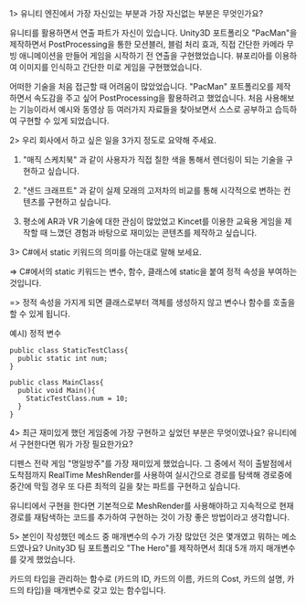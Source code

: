 1> 유니티 엔진에서 가장 자신있는 부분과 가장 자신없는 부분은 무엇인가요?

 유니티를 활용하면서 연출 파트가 자신이 있습니다. Unity3D 포트폴리오 "PacMan"을 제작하면서 PostProcessing을 통한 모션블러, 블럼 처리 효과, 직접 간단한 카메라 무빙 애니메이션을 만들어 게임을 시작하기 전 연출을 구현했었습니다.
  뷰포리아를 이용하여 이미지를 인식하고 간단한 미로 게임을 구현했었습니다.
 
 어떠한 기술을 처음 접근할 때 어려움이 많았었습니다. "PacMan" 포트폴리오를 제작하면서 속도감을 주고 싶어 PostProcessing을 활용하려고 했었습니다. 처음 사용해보는 기능이라서 예시와 동영상 등 여러가지 자료들을 찾아보면서 스스로 공부하고 습득하여 구현할 수 있게 되었습니다. 

2> 우리 회사에서 하고 싶은 일을 3가지 정도로 요약해 주세요.
  1. "매직 스케치북" 과 같이 사용자가 직접 칠한 색을 통해서 렌더링이 되는 기술을 구현하고 싶습니다.
  
  2. "샌드 크래프트" 과 같이 실제 모래의 고저차의 비교를 통해 시각적으로 변하는 컨텐츠를 구현하고 싶습니다.
  
  3. 평소에 AR과 VR 기술에 대한 관심이 많았었고 Kincet를 이용한 교육용 게임을 제작할 때 느꼈던 경험과 바탕으로 재미있는 콘텐츠를 제작하고 싶습니다.
 
 
3> C#에서 static 키워드의 의미를 아는대로 말해 보세요.

  => C#에서의 static 키워드는 변수, 함수, 클래스에 static을 붙여 정적 속성을 부여하는 것입니다. 

  => 정적 속성을 가지게 되면 클래스로부터 객체를 생성하지 않고 변수나 함수를 호출을 할 수 있게 됩니다.
 
 예시) 정적 변수
 
    public class StaticTestClass{
      public static int num;
    }
    
    public class MainClass{
      public void Main(){
        StaticTestClass.num = 10;
      }
    }


4> 최근 재미있게 했던 게임중에 가장 구현하고 싶었던 부분은 무엇이였나요? 유니티에서 구현한다면 뭐가 가장 필요한가요?

 디펜스 전략 게임 "명일방주"를 가장 재미있게 했었습니다. 그 중에서 적이 출발점에서 도착점까지 RealTime MeshRender를 사용하여 실시간으로 경로를 탐색해 경로중에 중간에 막힐 경우 또 다른 최적의 길을 찾는 파트를 구현하고 싶습니다. 
 
 유니티에서 구현을 한다면 기본적으로 MeshRender를 사용해야하고 지속적으로 현재 경로를 재탐색하는 코드를 추가하여 구현하는 것이 가장 좋은 방법이라고 생각합니다.
 
 
5> 본인이 작성했던 메소드 중 매개변수의 수가 가장 많았던 것은 몇개였고 뭐하는 메소드였나요?
 Unity3D 팀 포트폴리오 "The Hero"를 제작하면서 최대 5개 까지 매개변수를 갖게 했었습니다.
 
 카드의 타입을 관리하는 함수로
 (카드의 ID, 카드의 이름, 카드의 Cost, 카드의 설명, 카드의 타입)을 매개변수로 갖고 있는 함수입니다.
